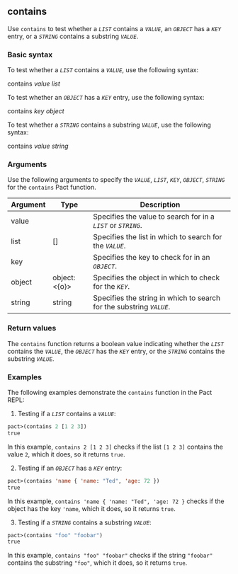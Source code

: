 ## contains
Use `contains` to test whether a *`LIST`* contains a *`VALUE`*, an *`OBJECT`* has a *`KEY`* entry, or a *`STRING`* contains a substring *`VALUE`*.

### Basic syntax

To test whether a *`LIST`* contains a *`VALUE`*, use the following syntax:

contains *value* *list*

To test whether an *`OBJECT`* has a *`KEY`* entry, use the following syntax:

contains *key* *object*

To test whether a *`STRING`* contains a substring *`VALUE`*, use the following syntax:

contains *value* *string*

### Arguments

Use the following arguments to specify the *`VALUE`*, *`LIST`*, *`KEY`*, *`OBJECT`*, *`STRING`* for the `contains` Pact function.

| Argument | Type | Description |
| --- | --- | --- |
| value | <a> | Specifies the value to search for in a *`LIST`* or *`STRING`*. |
| list | [<a>] | Specifies the list in which to search for the *`VALUE`*. |
| key | <a> | Specifies the key to check for in an *`OBJECT`*. |
| object | object:<{o}> | Specifies the object in which to check for the *`KEY`*. |
| string | string | Specifies the string in which to search for the substring *`VALUE`*. |

### Return values

The `contains` function returns a boolean value indicating whether the *`LIST`* contains the *`VALUE`*, the *`OBJECT`* has the *`KEY`* entry, or the *`STRING`* contains the substring *`VALUE`*.

### Examples

The following examples demonstrate the `contains` function in the Pact REPL:

1. Testing if a *`LIST`* contains a *`VALUE`*:

```lisp
pact>(contains 2 [1 2 3])
true
```

In this example, `contains 2 [1 2 3]` checks if the list `[1 2 3]` contains the value `2`, which it does, so it returns `true`.

2. Testing if an *`OBJECT`* has a *`KEY`* entry:

```lisp
pact>(contains 'name { 'name: "Ted", 'age: 72 })
true
```

In this example, `contains 'name { 'name: "Ted", 'age: 72 }` checks if the object has the key `'name`, which it does, so it returns `true`.

3. Testing if a *`STRING`* contains a substring *`VALUE`*:

```lisp
pact>(contains "foo" "foobar")
true
```

In this example, `contains "foo" "foobar"` checks if the string `"foobar"` contains the substring `"foo"`, which it does, so it returns `true`.
